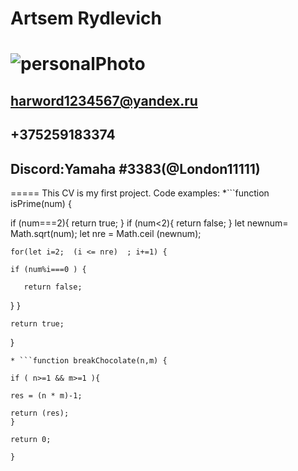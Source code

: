 # Artsem Rydlevich
![personalPhoto](E:\U-0F_dTLDyY)
=====
## harword1234567@yandex.ru
## +375259183374
## Discord:Yamaha #3383(@London11111)
=====
This CV is my first project.
Code examples:
*```function isPrime(num) {
    
  if (num===2){
    return true;
  }
  if (num<2){
    return false;
    }
  let newnum= Math.sqrt(num);
  let nre = Math.ceil (newnum);
  
  
    for(let i=2;  (i <= nre)  ; i+=1) {
    
    if (num%i===0 ) {
      
       return false; 
             
 } 
  }
  
    return true;
  }
  ```
 * ```function breakChocolate(n,m) {

if ( n>=1 && m>=1 ){
 
 res = (n * m)-1; 

  return (res);
}  
  
return 0;
  
}
```